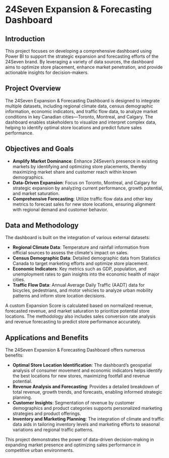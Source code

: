 # 24Seven Expansion & Forecasting Dashboard

## Introduction
This project focuses on developing a comprehensive dashboard using Power BI to support the strategic expansion and forecasting efforts of the 24Seven brand. By leveraging a variety of data sources, the dashboard aims to optimize store placement, enhance market penetration, and provide actionable insights for decision-makers.

## Project Overview
The 24Seven Expansion & Forecasting Dashboard is designed to integrate multiple datasets, including regional climate data, census demographic information, economic indicators, and traffic flow data, to analyze market conditions in key Canadian cities—Toronto, Montreal, and Calgary. The dashboard enables stakeholders to visualize and interpret complex data, helping to identify optimal store locations and predict future sales performance.

## Objectives and Goals
- **Amplify Market Dominance**: Enhance 24Seven’s presence in existing markets by identifying and optimizing store placements, thereby maximizing market share and customer reach within known demographics.
- **Data-Driven Expansion**: Focus on Toronto, Montreal, and Calgary for strategic expansion by analyzing current performance, growth potential, and market saturation.
- **Comprehensive Forecasting**: Utilize traffic flow data and other key metrics to forecast sales for new store locations, ensuring alignment with regional demand and customer behavior.

## Data and Methodology
The dashboard is built on the integration of various external datasets:
- **Regional Climate Data**: Temperature and rainfall information from official sources to assess the climate's impact on sales.
- **Census Demographic Data**: Detailed demographic data from Statistics Canada to target marketing efforts and optimize store placement.
- **Economic Indicators**: Key metrics such as GDP, population, and unemployment rates to gain insights into the economic health of major cities.
- **Traffic Flow Data**: Annual Average Daily Traffic (AADT) data for bicycles, pedestrians, and motor vehicles to analyze urban mobility patterns and inform store location decisions.

A custom Expansion Score is calculated based on normalized revenue, forecasted revenue, and market saturation to prioritize potential store locations. The methodology also includes sales conversion rate analysis and revenue forecasting to predict store performance accurately.

## Applications and Benefits
The 24Seven Expansion & Forecasting Dashboard offers numerous benefits:
- **Optimal Store Location Identification**: The dashboard’s geospatial analysis of consumer movement and economic indicators helps identify the best locations for new stores, maximizing footfall and revenue potential.
- **Revenue Analysis and Forecasting**: Provides a detailed breakdown of total revenue, growth trends, and forecasts, enabling informed strategic planning.
- **Customer Insights**: Segmentation of revenue by customer demographics and product categories supports personalized marketing strategies and product offerings.
- **Inventory and Marketing Planning**: The integration of climate and traffic data aids in tailoring inventory levels and marketing efforts to seasonal variations and regional traffic patterns.

This project demonstrates the power of data-driven decision-making in expanding market presence and optimizing sales performance in competitive urban environments.
